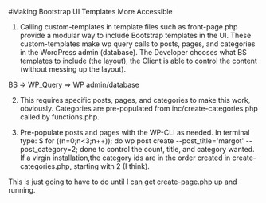 #Making Bootstrap UI Templates More Accessible
1. Calling custom-templates in template files such as front-page.php provide a modular way to include Bootstrap templates in the UI. These custom-templates make wp query calls to posts, pages, and categories in the WordPress admin (database). The Developer chooses what BS templates to include (the layout), the Client is able to control the content (without messing up the layout).

BS => WP_Query => WP admin/database

2. This requires specific posts, pages, and categories to make this work, obviously. Categories are pre-populated from inc/create-categories.php called by functions.php.

3. Pre-populate posts and pages with the WP-CLI as needed. In terminal type:
$ for ((n=0;n<3;n++)); do wp post create --post_title='margot' --post_category=2; done
to control the count, title, and category wanted. If a virgin installation,the category ids are in the order created in create-categories.php, starting with 2 (I think).

This is just going to have to do until I can get create-page.php up and running.
